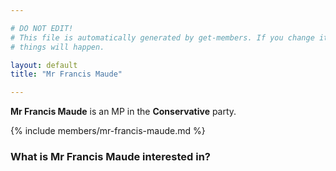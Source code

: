 ```yaml
---

# DO NOT EDIT!
# This file is automatically generated by get-members. If you change it, bad
# things will happen.

layout: default
title: "Mr Francis Maude"

---
```


**Mr Francis Maude** is an MP in the **Conservative** party.

{% include members/mr-francis-maude.md %}

### What is Mr Francis Maude interested in?


